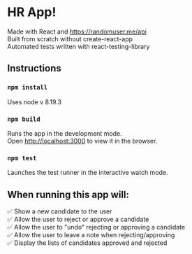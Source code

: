 

# HR App! 

Made with React and https://randomuser.me/api \
Built from scratch without create-react-app \
Automated tests written with react-testing-library

## Instructions

### `npm install`
Uses node v 8.19.3

### `npm build`
Runs the app in the development mode.\
Open [http://localhost:3000](http://localhost:3000) to view it in the browser.

### `npm test`
Launches the test runner in the interactive watch mode.

## When running this app will:
✅ Show a new candidate to the user \
✅ Allow the user to reject or approve a candidate \
✅ Allow the user to "undo" rejecting or approving a candidate \
✅ Allow the user to leave a note when rejecting/approving \
✅ Display the lists of candidates approved and rejected 


